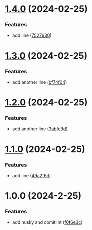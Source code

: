 # [1.4.0](https://github.com/jim19940123/autoRelease/compare/v1.3.0...v1.4.0) (2024-02-25)


### Features

* add line ([7527630](https://github.com/jim19940123/autoRelease/commit/7527630b74c2bce4d946af61e3050fee8709e98c))

# [1.3.0](https://github.com/jim19940123/autoRelease/compare/v1.2.0...v1.3.0) (2024-02-25)


### Features

* add another line ([bf74f04](https://github.com/jim19940123/autoRelease/commit/bf74f046c369ad397146d0fb6dcdd3715d0b70e9))

# [1.2.0](https://github.com/jim19940123/autoRelease/compare/v1.1.0...v1.2.0) (2024-02-25)


### Features

* add another line ([3abfc9d](https://github.com/jim19940123/autoRelease/commit/3abfc9df7d1f612b60fcda6ab3d08fe4deb80322))

# [1.1.0](https://github.com/jim19940123/autoRelease/compare/v1.0.0...v1.1.0) (2024-02-25)


### Features

* add line ([49a2f6d](https://github.com/jim19940123/autoRelease/commit/49a2f6d94fbb83543d666afab011009e97079c97))

# 1.0.0 (2024-2-25)


### Features

* add husky and comitlint ([f0f6e3c](https://github.com/jim19940123/autoRelease/commit/f0f6e3c41e52a3156fe929d3a14d6e60029340c5))
